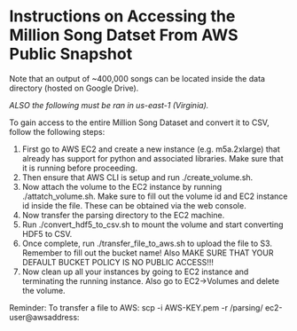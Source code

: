 # Instructions on Accessing the Million Song Datset From AWS Public Snapshot
Note that an output of ~400,000 songs can be located inside the data directory (hosted on Google Drive).

*ALSO the following must be ran in us-east-1 (Virginia).*

To gain access to the entire Million Song Dataset and convert it to CSV, follow the following steps:
 1. First go to AWS EC2 and create a new instance (e.g. m5a.2xlarge) that already has support for python and associated libraries. Make sure that it is running before proceeding.
2. Then ensure that AWS CLI is setup and run ./create_volume.sh.
3. Now attach the volume to the EC2 instance by running ./attatch_volume.sh. Make sure to fill out the volume id and EC2 instance id inside the file. These can be obtained via the web console.
4. Now transfer the parsing directory to the EC2 machine.
5. Run ./convert_hdf5_to_csv.sh to mount the volume and start converting HDF5 to CSV.
6. Once complete, run ./transfer_file_to_aws.sh to upload the file to S3. Remember to fill out the bucket name! Also MAKE SURE THAT YOUR DEFAULT BUCKET POLICY IS NO PUBLIC ACCESS!!!
7. Now clean up all your instances by going to EC2 instance and terminating the running instance. Also go to EC2->Volumes and delete the volume.

Reminder:
To transfer a file to AWS:
  scp -i AWS-KEY.pem -r /parsing/ ec2-user@awsaddress:
